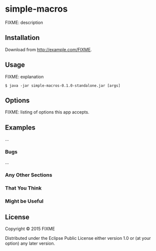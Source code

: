 # simple-macros

FIXME: description

## Installation

Download from http://example.com/FIXME.

## Usage

FIXME: explanation

    $ java -jar simple-macros-0.1.0-standalone.jar [args]

## Options

FIXME: listing of options this app accepts.

## Examples

...

### Bugs

...

### Any Other Sections
### That You Think
### Might be Useful

## License

Copyright © 2015 FIXME

Distributed under the Eclipse Public License either version 1.0 or (at
your option) any later version.
